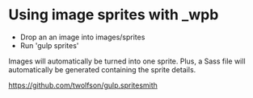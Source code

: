 # Using image sprites with _wpb

- Drop an an image into images/sprites
- Run 'gulp sprites'

Images will automatically be turned into one sprite. Plus, a Sass file will automatically be generated containing the sprite details.

https://github.com/twolfson/gulp.spritesmith
